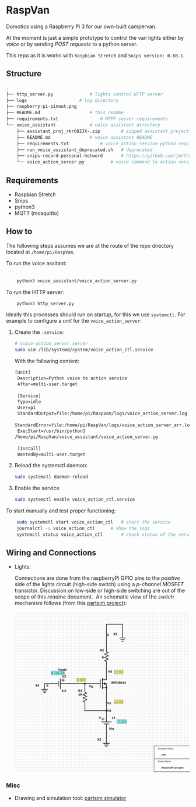 # RaspVan

Domotics using a Raspberry Pi 3 for our own-built campervan.

At the moment is just a simple prototype to control the van lights
either by _voice_ or by sending _POST requests_ to a python server.

This repo as it is works with `Raspbian Stretch` and `Snips version: 0.60.1`.



## Structure

```bash
.
├── http_server.py			    # lights control HTTP server
├── logs				    # log directory
├── raspberry-pi-pinout.png
├── README.md				    # this readme
├── requirements.txt			    # HTTP server requirements
└── voice_assistant			    # voice assistant directory
    ├── assistant_proj_rkr68ZJX-.zip	    # zipped assistant project (ASR, NLU, ...)
    ├── README.md			    # voice assistant README
    ├── requirements.txt		    # voice_action service python requirements
    ├── run_voice_assistant_deprecated.sh   # deprecated
    ├── snips-record-personal-hotword	    # https://github.com/jmrf/snips-record-personal-hotword
    └── voice_action_server.py		    # voice command to action service

```

## Requirements

*  Raspbian Stretch
*  Snips
*  python3
*  MQTT (mosquitto)


## How to

The following steps assumes we are at the route of the repo directory located at `/home/pi/RaspVan`.

To run the voice assitant:
```bash

	python3 voice_assistant/voice_action_server.py
```

To run the HTTP server:
```bash
	python3 http_server.py
```

Ideally this processes should run on startup, for this we use `systemctl`.
For example to configure a _unit_ for the `voice_action_server`:

1. Create the `.service`:
    ```bash
    # voice-action_server server
    sudo vim /lib/systemd/system/voice_action_ctl.service
    ```

    With the following content:
    ```
    [Unit]
     Description=Python voice to action service
     After=multi-user.target

     [Service]
     Type=idle
     User=pi
     StandardOutput=file:/home/pi/RaspVan/logs/voice_action_server.log
     StandardError=file:/home/pi/RaspVan/logs/voice_action_server_err.log
     ExecStart=/usr/bin/python3 /home/pi/RaspVan/voice_assistant/voice_action_server.py

     [Install]
     WantedBy=multi-user.target

    ```

2. Reload the systemctl daemon:
    ```bash
	sudo systemctl daemon-reload
    ```

3. Enable the service
    ```bash
	sudo systemctl enable voice_action_ctl.service
    ```

To start manually and test proper functioning:
```bash
    sudo systemctl start voice_action_ctl   # start the service
    journalctl -u voice_action_ctl	    # show the logs
    systemctl status voice_action_ctl	    # check status of the service
```



## Wiring and Connections

* Lights:

  Connections are done from the raspberryPi GPIO pins to the _positive_ side of the lights circuit (high-side switch) using a _p-channel MOSFET_ transistor. 
  Discussion on low-side or high-side switching are out of the scope of this _readme_ document.
  ​
  An schematic view of the _switch_ mechanism follows (from this [partsim project](http://www.partsim.com/simulator#132504)):

  ![high-side switch](high-side-switch.jpeg)



### Misc

* Drawing and simulation tool: [partsim simulator](https://www.partsim.com/simulator)
